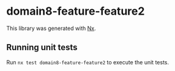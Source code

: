 # domain8-feature-feature2

This library was generated with [Nx](https://nx.dev).

## Running unit tests

Run `nx test domain8-feature-feature2` to execute the unit tests.
